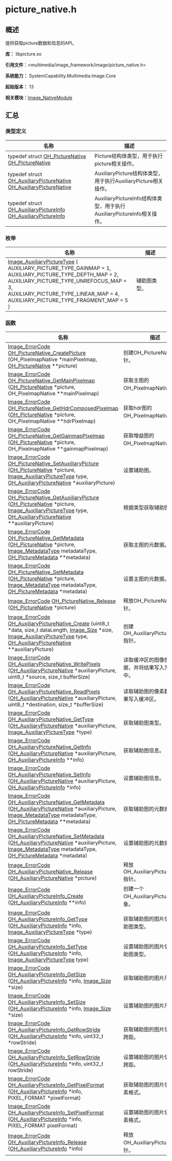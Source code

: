 # picture_native.h


## 概述

提供获取picture数据和信息的API。

**库：** libpicture.so 

**引用文件**：&lt;multimedia/image_framework/image/picture_native.h&gt;

**系统能力：** SystemCapability.Multimedia.Image.Core

**起始版本：** 13

**相关模块：**[Image_NativeModule](_image___native_module.md)


## 汇总


### 类型定义

| 名称 | 描述 | 
| -------- | -------- |
| typedef struct [OH_PictureNative](_image___native_module.md#oh_picturenative) [OH_PictureNative](_image___native_module.md#oh_picturenative) | Picture结构体类型，用于执行picture相关操作。 | 
| typedef struct [OH_AuxiliaryPictureNative](_image___native_module.md#oh_auxiliarypicturenative) [OH_AuxiliaryPictureNative](_image___native_module.md#oh_auxiliarypicturenative) | AuxiliaryPicture结构体类型，用于执行AuxiliaryPicture相关操作。 | 
| typedef struct [OH_AuxiliaryPictureInfo](_image___native_module.md#oh_auxiliarypictureinfo) [OH_AuxiliaryPictureInfo](_image___native_module.md#oh_auxiliarypictureinfo) | AuxiliaryPictureInfo结构体类型，用于执行AuxiliaryPictureInfo相关操作。 | 


### 枚举

| 名称 | 描述 | 
| -------- | -------- |
| [Image_AuxiliaryPictureType](_image___native_module.md#image_auxiliarypicturetype) {<br/>AUXILIARY_PICTURE_TYPE_GAINMAP = 1,<br/>AUXILIARY_PICTURE_TYPE_DEPTH_MAP = 2,<br/>AUXILIARY_PICTURE_TYPE_UNREFOCUS_MAP = 3,<br/>AUXILIARY_PICTURE_TYPE_LINEAR_MAP = 4,<br/>AUXILIARY_PICTURE_TYPE_FRAGMENT_MAP = 5<br/>} | 辅助图类型。 | 


### 函数

| 名称 | 描述 | 
| -------- | -------- |
| [Image_ErrorCode](_image___native_module.md#image_errorcode) [OH_PictureNative_CreatePicture](_image___native_module.md#oh_picturenative_createpicture) (OH_PixelmapNative \*mainPixelmap, [OH_PictureNative](_image___native_module.md#oh_picturenative) \*\*picture) | 创建OH_PictureNative指针。 | 
| [Image_ErrorCode](_image___native_module.md#image_errorcode) [OH_PictureNative_GetMainPixelmap](_image___native_module.md#oh_picturenative_getmainpixelmap) ([OH_PictureNative](_image___native_module.md#oh_picturenative) \*picture, OH_PixelmapNative \*\*mainPixelmap) | 获取主图的OH_PixelmapNative指针。 | 
| [Image_ErrorCode](_image___native_module.md#image_errorcode) [OH_PictureNative_GetHdrComposedPixelmap](_image___native_module.md#oh_picturenative_gethdrcomposedpixelmap) ([OH_PictureNative](_image___native_module.md#oh_picturenative) \*picture, OH_PixelmapNative \*\*hdrPixelmap) | 获取hdr图的OH_PixelmapNative指针。 | 
| [Image_ErrorCode](_image___native_module.md#image_errorcode) [OH_PictureNative_GetGainmapPixelmap](_image___native_module.md#oh_picturenative_getgainmappixelmap) ([OH_PictureNative](_image___native_module.md#oh_picturenative) \*picture, OH_PixelmapNative \*\*gainmapPixelmap) | 获取增益图的OH_PixelmapNative指针。 | 
| [Image_ErrorCode](_image___native_module.md#image_errorcode) [OH_PictureNative_SetAuxiliaryPicture](_image___native_module.md#oh_picturenative_setauxiliarypicture) ([OH_PictureNative](_image___native_module.md#oh_picturenative) \*picture, [Image_AuxiliaryPictureType](_image___native_module.md#image_auxiliarypicturetype) type, [OH_AuxiliaryPictureNative](_image___native_module.md#oh_auxiliarypicturenative) \*auxiliaryPicture) | 设置辅助图。 | 
| [Image_ErrorCode](_image___native_module.md#image_errorcode) [OH_PictureNative_GetAuxiliaryPicture](_image___native_module.md#oh_picturenative_getauxiliarypicture) ([OH_PictureNative](_image___native_module.md#oh_picturenative) \*picture, [Image_AuxiliaryPictureType](_image___native_module.md#image_auxiliarypicturetype) type, [OH_AuxiliaryPictureNative](_image___native_module.md#oh_auxiliarypicturenative) \*\*auxiliaryPicture) | 根据类型获取辅助图。 | 
| [Image_ErrorCode](_image___native_module.md#image_errorcode) [OH_PictureNative_GetMetadata](_image___native_module.md#oh_picturenative_getmetadata) ([OH_PictureNative](_image___native_module.md#oh_picturenative) \*picture, [Image_MetadataType](_image___native_module.md#image_metadatatype) metadataType, [OH_PictureMetadata](_image___native_module.md#oh_picturemetadata) \*\*metadata) | 获取主图的元数据。 | 
| [Image_ErrorCode](_image___native_module.md#image_errorcode) [OH_PictureNative_SetMetadata](_image___native_module.md#oh_picturenative_setmetadata) ([OH_PictureNative](_image___native_module.md#oh_picturenative) \*picture, [Image_MetadataType](_image___native_module.md#image_metadatatype) metadataType, [OH_PictureMetadata](_image___native_module.md#oh_picturemetadata) \*metadata) | 设置主图的元数据。 | 
| [Image_ErrorCode](_image___native_module.md#image_errorcode) [OH_PictureNative_Release](_image___native_module.md#oh_picturenative_release) ([OH_PictureNative](_image___native_module.md#oh_picturenative) \*picture) | 释放OH_PictureNative指针。 | 
| [Image_ErrorCode](_image___native_module.md#image_errorcode) [OH_AuxiliaryPictureNative_Create](_image___native_module.md#oh_auxiliarypicturenative_create) (uint8_t \*data, size_t dataLength, [Image_Size](_image___size.md) \*size, [Image_AuxiliaryPictureType](_image___native_module.md#image_auxiliarypicturetype) type, [OH_AuxiliaryPictureNative](_image___native_module.md#oh_auxiliarypicturenative) \*\*auxiliaryPicture) | 创建OH_AuxiliaryPictureNative指针。 | 
| [Image_ErrorCode](_image___native_module.md#image_errorcode) [OH_AuxiliaryPictureNative_WritePixels](_image___native_module.md#oh_auxiliarypicturenative_writepixels) ([OH_AuxiliaryPictureNative](_image___native_module.md#oh_auxiliarypicturenative) \*auxiliaryPicture, uint8_t \*source, size_t bufferSize) | 读取缓冲区的图像像素数据，并将结果写入为辅助图中。 | 
| [Image_ErrorCode](_image___native_module.md#image_errorcode) [OH_AuxiliaryPictureNative_ReadPixels](_image___native_module.md#oh_auxiliarypicturenative_readpixels) ([OH_AuxiliaryPictureNative](_image___native_module.md#oh_auxiliarypicturenative) \*auxiliaryPicture, uint8_t \*destination, size_t \*bufferSize) | 读取辅助图的像素数据，结果写入缓冲区。 | 
| [Image_ErrorCode](_image___native_module.md#image_errorcode) [OH_AuxiliaryPictureNative_GetType](_image___native_module.md#oh_auxiliarypicturenative_gettype) ([OH_AuxiliaryPictureNative](_image___native_module.md#oh_auxiliarypicturenative) \*auxiliaryPicture, [Image_AuxiliaryPictureType](_image___native_module.md#image_auxiliarypicturetype) \*type) | 获取辅助图类型。 | 
| [Image_ErrorCode](_image___native_module.md#image_errorcode) [OH_AuxiliaryPictureNative_GetInfo](_image___native_module.md#oh_auxiliarypicturenative_getinfo) ([OH_AuxiliaryPictureNative](_image___native_module.md#oh_auxiliarypicturenative) \*auxiliaryPicture, [OH_AuxiliaryPictureInfo](_image___native_module.md#oh_auxiliarypictureinfo) \*\*info) | 获取辅助图信息。 | 
| [Image_ErrorCode](_image___native_module.md#image_errorcode) [OH_AuxiliaryPictureNative_SetInfo](_image___native_module.md#oh_auxiliarypicturenative_setinfo) ([OH_AuxiliaryPictureNative](_image___native_module.md#oh_auxiliarypicturenative) \*auxiliaryPicture, [OH_AuxiliaryPictureInfo](_image___native_module.md#oh_auxiliarypictureinfo) \*info) | 设置辅助图信息。 | 
| [Image_ErrorCode](_image___native_module.md#image_errorcode) [OH_AuxiliaryPictureNative_GetMetadata](_image___native_module.md#oh_auxiliarypicturenative_getmetadata) ([OH_AuxiliaryPictureNative](_image___native_module.md#oh_auxiliarypicturenative) \*auxiliaryPicture, [Image_MetadataType](_image___native_module.md#image_metadatatype) metadataType, [OH_PictureMetadata](_image___native_module.md#oh_picturemetadata) \*\*metadata) | 获取辅助图的元数据。 | 
| [Image_ErrorCode](_image___native_module.md#image_errorcode) [OH_AuxiliaryPictureNative_SetMetadata](_image___native_module.md#oh_auxiliarypicturenative_setmetadata) ([OH_AuxiliaryPictureNative](_image___native_module.md#oh_auxiliarypicturenative) \*auxiliaryPicture, [Image_MetadataType](_image___native_module.md#image_metadatatype) metadataType, [OH_PictureMetadata](_image___native_module.md#oh_picturemetadata) \*metadata) | 设置辅助图的元数据。 | 
| [Image_ErrorCode](_image___native_module.md#image_errorcode) [OH_AuxiliaryPictureNative_Release](_image___native_module.md#oh_auxiliarypicturenative_release) ([OH_AuxiliaryPictureNative](_image___native_module.md#oh_auxiliarypicturenative) \*picture) | 释放OH_AuxiliaryPictureNative指针。 | 
| [Image_ErrorCode](_image___native_module.md#image_errorcode) [OH_AuxiliaryPictureInfo_Create](_image___native_module.md#oh_auxiliarypictureinfo_create) ([OH_AuxiliaryPictureInfo](_image___native_module.md#oh_auxiliarypictureinfo) \*\*info) | 创建一个OH_AuxiliaryPictureInfo对象。 | 
| [Image_ErrorCode](_image___native_module.md#image_errorcode) [OH_AuxiliaryPictureInfo_GetType](_image___native_module.md#oh_auxiliarypictureinfo_gettype) ([OH_AuxiliaryPictureInfo](_image___native_module.md#oh_auxiliarypictureinfo) \*info, [Image_AuxiliaryPictureType](_image___native_module.md#image_auxiliarypicturetype) \*type) | 获取辅助图的图片信息的辅助图类型。 | 
| [Image_ErrorCode](_image___native_module.md#image_errorcode) [OH_AuxiliaryPictureInfo_SetType](_image___native_module.md#oh_auxiliarypictureinfo_settype) ([OH_AuxiliaryPictureInfo](_image___native_module.md#oh_auxiliarypictureinfo) \*info, [Image_AuxiliaryPictureType](_image___native_module.md#image_auxiliarypicturetype) type) | 设置辅助图的图片信息的辅助图类型。 | 
| [Image_ErrorCode](_image___native_module.md#image_errorcode) [OH_AuxiliaryPictureInfo_GetSize](_image___native_module.md#oh_auxiliarypictureinfo_getsize) ([OH_AuxiliaryPictureInfo](_image___native_module.md#oh_auxiliarypictureinfo) \*info, [Image_Size](_image___size.md) \*size) | 获取辅助图的图片尺寸。 | 
| [Image_ErrorCode](_image___native_module.md#image_errorcode) [OH_AuxiliaryPictureInfo_SetSize](_image___native_module.md#oh_auxiliarypictureinfo_setsize) ([OH_AuxiliaryPictureInfo](_image___native_module.md#oh_auxiliarypictureinfo) \*info, [Image_Size](_image___size.md) \*size) | 设置辅助图的图片尺寸。 | 
| [Image_ErrorCode](_image___native_module.md#image_errorcode) [OH_AuxiliaryPictureInfo_GetRowStride](_image___native_module.md#oh_auxiliarypictureinfo_getrowstride) ([OH_AuxiliaryPictureInfo](_image___native_module.md#oh_auxiliarypictureinfo) \*info, uint32_t \*rowStride) | 获取辅助图的图片信息的行跨距。 | 
| [Image_ErrorCode](_image___native_module.md#image_errorcode) [OH_AuxiliaryPictureInfo_SetRowStride](_image___native_module.md#oh_auxiliarypictureinfo_setrowstride) ([OH_AuxiliaryPictureInfo](_image___native_module.md#oh_auxiliarypictureinfo) \*info, uint32_t rowStride) | 设置辅助图的图片信息的行跨距。 | 
| [Image_ErrorCode](_image___native_module.md#image_errorcode) [OH_AuxiliaryPictureInfo_GetPixelFormat](_image___native_module.md#oh_auxiliarypictureinfo_getpixelformat) ([OH_AuxiliaryPictureInfo](_image___native_module.md#oh_auxiliarypictureinfo) \*info, PIXEL_FORMAT \*pixelFormat) | 获取辅助图的图片信息的像素格式。 | 
| [Image_ErrorCode](_image___native_module.md#image_errorcode) [OH_AuxiliaryPictureInfo_SetPixelFormat](_image___native_module.md#oh_auxiliarypictureinfo_setpixelformat) ([OH_AuxiliaryPictureInfo](_image___native_module.md#oh_auxiliarypictureinfo) \*info, PIXEL_FORMAT pixelFormat) | 设置辅助图的图片信息的像素格式。 | 
| [Image_ErrorCode](_image___native_module.md#image_errorcode) [OH_AuxiliaryPictureInfo_Release](_image___native_module.md#oh_auxiliarypictureinfo_release) ([OH_AuxiliaryPictureInfo](_image___native_module.md#oh_auxiliarypictureinfo) \*info) | 释放OH_AuxiliaryPictureInfo指针。 | 
